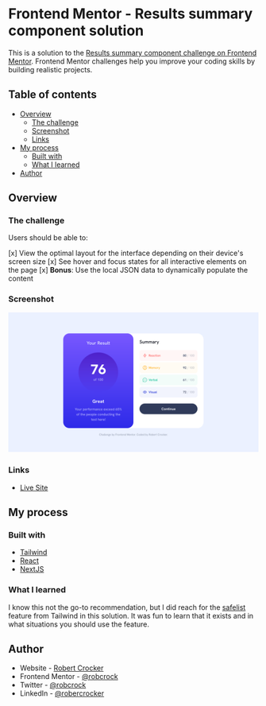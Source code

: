 # Frontend Mentor - Results summary component solution

This is a solution to the [Results summary component challenge on Frontend Mentor](https://www.frontendmentor.io/challenges/results-summary-component-CE_K6s0maV). Frontend Mentor challenges help you improve your coding skills by building realistic projects. 

## Table of contents

- [Overview](#overview)
  - [The challenge](#the-challenge)
  - [Screenshot](#screenshot)
  - [Links](#links)
- [My process](#my-process)
  - [Built with](#built-with)
  - [What I learned](#what-i-learned)
- [Author](#author)

## Overview

### The challenge

Users should be able to:

[x] View the optimal layout for the interface depending on their device's screen size
[x] See hover and focus states for all interactive elements on the page
[x] **Bonus**: Use the local JSON data to dynamically populate the content

### Screenshot

![](./public/assets/images/fem-result-summary-ss.png)

### Links

- [Live Site](https://fem-result-summary-component-mocha.vercel.app)

## My process

### Built with

- [Tailwind](https://tailwindcss.com/)
- [React](https://reactjs.org/)
- [NextJS](https://nextjs.org/)

### What I learned

I know this not the go-to recommendation, but I did reach for the [safelist](https://tailwindcss.com/docs/content-configuration) feature from Tailwind in this solution. It was fun to learn that it exists and in what situations you should use the feature.

## Author

- Website - [Robert Crocker](https://www.robcrock.com)
- Frontend Mentor - [@robcrock](https://www.frontendmentor.io/profile/robcrock)
- Twitter - [@robcrock](https://twitter.com/robcrock)
- LinkedIn - [@robercrocker](https://www.linkedin.com/in/robertcrocker/)
